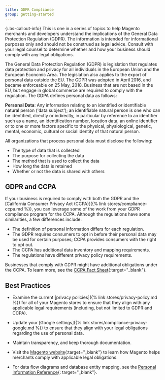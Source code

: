 ```yaml
---
title: GDPR Compliance
group: getting-started
---
```


{:.bs-callout-info}
This is one in a series of topics to help Magento merchants and developers understand the implications of the General Data Protection Regulation (GDPR). The information is intended for informational purposes only and should not be construed as legal advice. Consult with your legal counsel to determine whether and how your business should comply with any legal obligations.

The General Data Protection Regulation (GDPR) is legislation that regulates data protection and privacy for all individuals in the European Union and the European Economic Area. The legislation also applies to the export of personal data outside the EU. The GDPR was adopted in April 2016, and became enforceable on 25 May, 2018. Business that are not based in the EU, but engage in global commerce are required to comply with the regulation. The GDPA defines personal data as follows:

**Personal Data**: Any information relating to an identified or identifiable natural person ('data subject'); an identifiable natural person is one who can be identified, directly or indirectly, in particular by reference to an identifier such as a name, an identification number, location data, an online identifier or to one or more factors specific to the physical, physiological, genetic, mental, economic, cultural or social identity of that natural person.

All organizations that process personal data must disclose the following:

- The type of data that is collected
- The purpose for collecting the data
- The method that is used to collect the data
- How long the data is retained
- Whether or not the data is shared with others

## GDPR and CCPA

If your business is required to comply with both the GDPR and the [California Consumer Privacy Act (CCPA)]({% link stores/compliance-ccpa.md %}), you can leverage some of the work from your GDPR compliance program for the CCPA. Although the regulations have some similarities, a few differences include:

- The definition of personal information differs for each regulation.
- The GDPR requires consumers to opt in before their personal data may be used for certain purposes; CCPA provides consumers with the right to opt out.
- The CCPA has additional data inventory and mapping requirements.
- The regulations have different privacy policy requirements.

Businesses that comply with GDPR might have additional obligations under the CCPA.  To learn more, see the [CCPA Fact Sheet][3]{:target="_blank"}.

## Best Practices

- Examine the current [privacy policies]({% link stores/privacy-policy.md %}) for all of your Magento stores to ensure that they align with any applicable legal requirements (including, but not limited to GDPR and CCPA).

- Update your [Google settings]({% link stores/compliance-privacy-google.md %}) to ensure that they align with your legal obligations regarding the use of personal data.

- Maintain transparency, and keep thorough documentation.

- Visit the [Magento website][1]{:target="_blank"} to learn how Magento helps merchants comply with applicable legal obligations.

- For data flow diagrams and database entity mapping, see the [Personal Information Reference][2]{: target="_blank"}.

[1]: https://business.adobe.com/privacy/general-data-protection-regulation.html
[2]: https://experienceleague.adobe.com/docs/commerce-operations/security-and-compliance/reference/data-m2.html
[3]: https://oag.ca.gov/system/files/attachments/press_releases/CCPA%20Fact%20Sheet%20%2800000002%29.pdf
